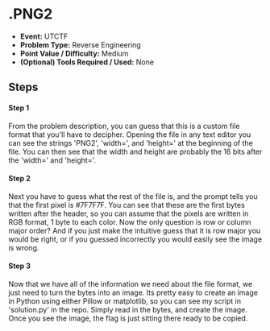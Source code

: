 # .PNG2
* **Event:** UTCTF
* **Problem Type:** Reverse Engineering
* **Point Value / Difficulty:** Medium
* **(Optional) Tools Required / Used:** None



## Steps​
#### Step 1
From the problem description, you can guess that this is a custom file format that you'll have to decipher. Opening the file in any text editor you can see the strings 'PNG2', 'width=', and 'height=' at the beginning of the file. You can then see that the width and height are probably the 16 bits after the 'width=' and 'height='.

#### Step 2
Next you have to guess what the rest of the file is, and the prompt tells you that the first pixel is #7F7F7F. You can see that these are the first bytes written after the header, so you can assume that the pixels are written in RGB format, 1 byte to each color. Now the only question is row or column major order? And if you just make the intuitive guess that it is row major you would be right, or if you guessed incorrectly you would easily see the image is wrong.

#### Step 3
Now that we have all of the information we need about the file format, we just need to turn the bytes into an image. Its pretty easy to create an image in Python using either Pillow or matplotlib, so you can see my script in 'solution.py' in the repo. Simply read in the bytes, and create the image. Once you see the image, the flag is just sitting there ready to be copied.
